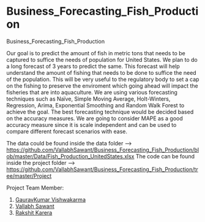 # Business_Forecasting_Fish_Production
Business_Forecasting_Fish_Production

Our goal is to predict the amount of fish in metric tons that needs to be captured to suffice the needs of population for United States.
We plan to do a long forecast of 3 years to predict the same.
This forecast will help understand the amount of fishing that needs to be done to suffice the need of the population. This will be very useful to the regulatory body to set a cap on the fishing to preserve the enviroment which going ahead will impact the fisheries that are into aquaculture.
We are using various forecasting techniques such as Naïve, Simple Moving Average, Holt-Winters, Regression, Arima, Exponential Smoothing and Random Walk Forest to achieve the goal.
The best forecasting technique would be decided based on the accuracy measures. We are going to consider MAPE as a good accuracy measure since it is scale independent and can be used to compare different forecast scenarios with ease.

The data could be found inside the data folder --> https://github.com/VallabhSawant/Business_Forecasting_Fish_Production/blob/master/Data/Fish_Production_UnitedStates.xlsx
The code can be found inside the project folder --> https://github.com/VallabhSawant/Business_Forecasting_Fish_Production/tree/master/Project

Project Team Member:
1. [GauravKumar Vishwakarma](https://github.com/Gaurav-Vish)
2. [Vallabh Sawant](https://github.com/VallabhSawant)
3. [Rakshit Karera](https://github.com/Rakshit-Karkera)
